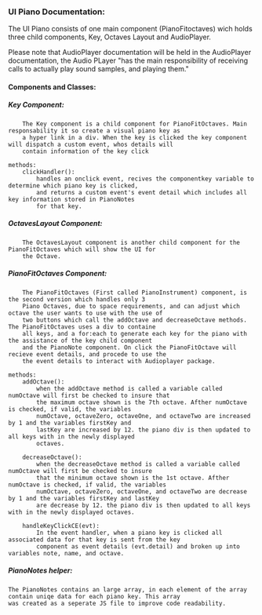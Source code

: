 ### UI Piano Documentation:

The UI Piano consists of one main component (PianoFitoctaves) wich holds three child components, Key, Octaves Layout and AudioPlayer.

Please note that AudioPlayer documentation will be held in the AudioPlayer documentation, the Audio PLayer "has the main responsibility of receiving calls to actually play sound samples, and playing them."

#### Components and Classes:


##### Key Component:
		
		
		The Key component is a child component for PianoFitOctaves. Main responsability it so create a visual piano key as 
		a hyper link in a div. When the key is clicked the key component will dispatch a custom event, whos details will 
		contain information of the key click
    
    methods: 
    	clickHandler():  
			handles an onclick event, recives the componentkey variable to determine which piano key is clicked, 
			and returns a custom event's event detail which includes all key information stored in PianoNotes 
			for that key.
    
  ##### OctavesLayout Component:
		
		
		The OctavesLayout component is another child component for the PianoFitOctaves which will show the UI for 
		the Octave.
    
  ##### PianoFitOctaves Component:
		
		
		The PianoFitOctaves (First called PianoInstrument) component, is the second version which handles only 3 
		Piano Octaves, due to space requirements, and can adjust which octave the user wants to use with the use of 
		two buttons which call the addOctave and decreaseOctave methods. The PianoFitOctaves uses a div to containe 
		all keys, and a for:each to generate each key for the piano with the assistance of the key child component 
		and the PianoNote component. On click the PianoFitOctave will recieve event details, and procede to use the 
		the event details to interact with Audioplayer package.  
		
	methods: 
		addOctave(): 
			when the addOctave method is called a variable called numOctave will first be checked to insure that
			the maximum octave shown is the 7th octave. Afther numOctave is checked, if valid, the variables 
			numOctave, octaveZero, octaveOne, and octaveTwo are increased by 1 and the variables firstKey and 
			lastKey are increased by 12. the piano div is then updated to all keys with in the newly displayed 
			octaves.
		
		decreaseOctave(): 
			when the decreaseOctave method is called a variable called numOctave will first be checked to insure 
			that the minimum octave shown is the 1st octave. Afther numOctave is checked, if valid, the variables 
			numOctave, octaveZero, octaveOne, and octaveTwo are decrease by 1 and the variables firstKey and lastKey
			are decrease by 12. the piano div is then updated to all keys with in the newly displayed octaves.
		
		handleKeyClickCE(evt): 
			In the event handler, when a piano key is clicked all associated data for that key is sent from the key 
			component as event details (evt.detail) and broken up into variables note, name, and octave. 
		
    
  ##### PianoNotes helper:
  	
	The PianoNotes contains an large array, in each element of the array contain uniqe data for each piano key. This array 
	was created as a seperate JS file to improve code readability.
